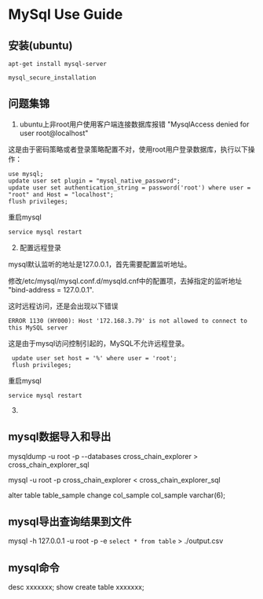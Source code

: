 # MySql Use Guide

## 安装(ubuntu)

```
apt-get install mysql-server
```

```
mysql_secure_installation
```

## 问题集锦

1. ubuntu上非root用户使用客户端连接数据库报错 "MysqlAccess denied for user root@localhost"

这是由于密码策略或者登录策略配置不对，使用root用户登录数据库，执行以下操作：
```
use mysql;
update user set plugin = "mysql_native_password";
update user set authentication_string = password('root') where user = "root" and Host = "localhost";
flush privileges;
```
重启mysql
```
service mysql restart
```

2. 配置远程登录

mysql默认监听的地址是127.0.0.1，首先需要配置监听地址。

修改/etc/mysql/mysql.conf.d/mysqld.cnf中的配置项，去掉指定的监听地址  "bind-address          = 127.0.0.1".

这时远程访问，还是会出现以下错误
```
ERROR 1130 (HY000): Host '172.168.3.79' is not allowed to connect to this MySQL server
```

这是由于mysql访问控制引起的，MySQL不允许远程登录。

```
 update user set host = '%' where user = 'root';
 flush privileges;
```

重启mysql
```
service mysql restart
```

3.



## mysql数据导入和导出

mysqldump -u root -p --databases cross_chain_explorer > cross_chain_explorer_sql

mysql -u root -p cross_chain_explorer < cross_chain_explorer_sql


alter table table_sample change col_sample col_sample varchar(6);

## mysql导出查询结果到文件

mysql -h 127.0.0.1 -u root -p -e `select * from table` > ./output.csv

## mysql命令

desc xxxxxxx;
show create table xxxxxxx;
